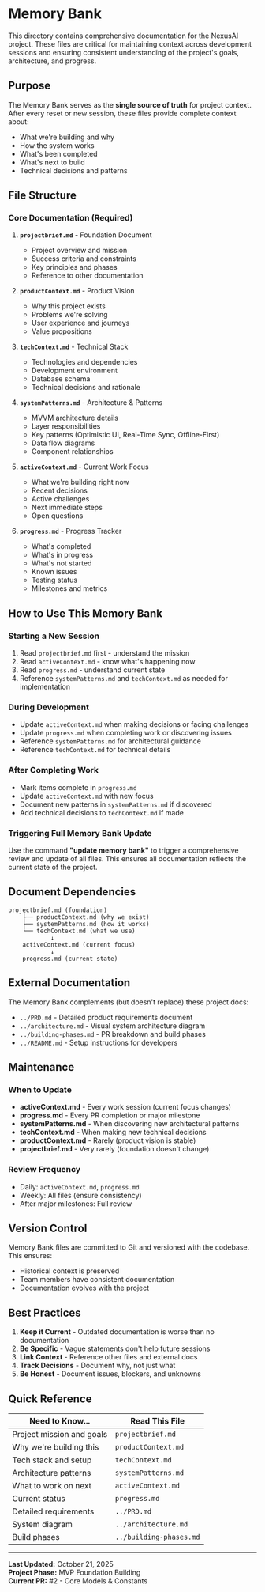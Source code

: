 # Memory Bank

This directory contains comprehensive documentation for the NexusAI project. These files are critical for maintaining context across development sessions and ensuring consistent understanding of the project's goals, architecture, and progress.

## Purpose

The Memory Bank serves as the **single source of truth** for project context. After every reset or new session, these files provide complete context about:
- What we're building and why
- How the system works
- What's been completed
- What's next to build
- Technical decisions and patterns

## File Structure

### Core Documentation (Required)

1. **`projectbrief.md`** - Foundation Document
   - Project overview and mission
   - Success criteria and constraints
   - Key principles and phases
   - Reference to other documentation

2. **`productContext.md`** - Product Vision
   - Why this project exists
   - Problems we're solving
   - User experience and journeys
   - Value propositions

3. **`techContext.md`** - Technical Stack
   - Technologies and dependencies
   - Development environment
   - Database schema
   - Technical decisions and rationale

4. **`systemPatterns.md`** - Architecture & Patterns
   - MVVM architecture details
   - Layer responsibilities
   - Key patterns (Optimistic UI, Real-Time Sync, Offline-First)
   - Data flow diagrams
   - Component relationships

5. **`activeContext.md`** - Current Work Focus
   - What we're building right now
   - Recent decisions
   - Active challenges
   - Next immediate steps
   - Open questions

6. **`progress.md`** - Progress Tracker
   - What's completed
   - What's in progress
   - What's not started
   - Known issues
   - Testing status
   - Milestones and metrics

## How to Use This Memory Bank

### Starting a New Session
1. Read `projectbrief.md` first - understand the mission
2. Read `activeContext.md` - know what's happening now
3. Read `progress.md` - understand current state
4. Reference `systemPatterns.md` and `techContext.md` as needed for implementation

### During Development
- Update `activeContext.md` when making decisions or facing challenges
- Update `progress.md` when completing work or discovering issues
- Reference `systemPatterns.md` for architectural guidance
- Reference `techContext.md` for technical details

### After Completing Work
- Mark items complete in `progress.md`
- Update `activeContext.md` with new focus
- Document new patterns in `systemPatterns.md` if discovered
- Add technical decisions to `techContext.md` if made

### Triggering Full Memory Bank Update
Use the command **"update memory bank"** to trigger a comprehensive review and update of all files. This ensures all documentation reflects the current state of the project.

## Document Dependencies

```
projectbrief.md (foundation)
    ├── productContext.md (why we exist)
    ├── systemPatterns.md (how it works)
    └── techContext.md (what we use)
            ↓
    activeContext.md (current focus)
            ↓
    progress.md (current state)
```

## External Documentation

The Memory Bank complements (but doesn't replace) these project docs:
- `../PRD.md` - Detailed product requirements document
- `../architecture.md` - Visual system architecture diagram
- `../building-phases.md` - PR breakdown and build phases
- `../README.md` - Setup instructions for developers

## Maintenance

### When to Update
- **activeContext.md** - Every work session (current focus changes)
- **progress.md** - Every PR completion or major milestone
- **systemPatterns.md** - When discovering new architectural patterns
- **techContext.md** - When making new technical decisions
- **productContext.md** - Rarely (product vision is stable)
- **projectbrief.md** - Very rarely (foundation doesn't change)

### Review Frequency
- Daily: `activeContext.md`, `progress.md`
- Weekly: All files (ensure consistency)
- After major milestones: Full review

## Version Control

Memory Bank files are committed to Git and versioned with the codebase. This ensures:
- Historical context is preserved
- Team members have consistent documentation
- Documentation evolves with the project

## Best Practices

1. **Keep it Current** - Outdated documentation is worse than no documentation
2. **Be Specific** - Vague statements don't help future sessions
3. **Link Context** - Reference other files and external docs
4. **Track Decisions** - Document why, not just what
5. **Be Honest** - Document issues, blockers, and unknowns

## Quick Reference

| Need to Know... | Read This File |
|----------------|----------------|
| Project mission and goals | `projectbrief.md` |
| Why we're building this | `productContext.md` |
| Tech stack and setup | `techContext.md` |
| Architecture patterns | `systemPatterns.md` |
| What to work on next | `activeContext.md` |
| Current status | `progress.md` |
| Detailed requirements | `../PRD.md` |
| System diagram | `../architecture.md` |
| Build phases | `../building-phases.md` |

---

**Last Updated:** October 21, 2025  
**Project Phase:** MVP Foundation Building  
**Current PR:** #2 - Core Models & Constants

